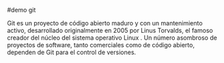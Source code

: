 #demo git

Git es un proyecto de código abierto maduro y con un mantenimiento activo, desarrollado originalmente en 2005 por Linus Torvalds, el famoso creador del núcleo del sistema operativo Linux . Un número asombroso de proyectos de software, tanto comerciales como de código abierto, dependen de Git para el control de versiones.
